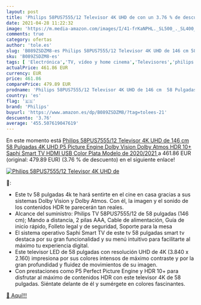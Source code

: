 ```yaml
---
layout: post
title: 'Philips 58PUS7555/12 Televisor 4K UHD de con un 3.76 % de descuento'
date: 2021-04-28 11:22:32
image: 'https://m.media-amazon.com/images/I/41-frKaNPHL._SL500_._SL400_.jpg'
comments: true
category: ofertas
author: 'tole.es'
slug: 'B089ZSDZM8-es Philips 58PUS7555/12 Televisor 4K UHD de 146 cm 58...'
sku: 'B089ZSDZM8-es'
tags: [ 'Electrónica','TV, vídeo y home cinema','Televisores','philips','smart','televisor','tv', ]
actualPrice: 461.86 EUR
currency: EUR
price: 461.86
comparePrice: 479.89 EUR
prodname: 'Philips 58PUS7555/12 Televisor 4K UHD de 146 cm  58 Pulgadas   4K UHD  P5 Picture Engine  Dolby Vision  Dolby Atmos  HDR 10+  Saphi Smart TV  HDMI  USB   Color Plata  Modelo de 2020/2021 '
country: 'es'
flag: '🇪🇸'
brand: 'Philips'
buyurl: 'https://www.amazon.es/dp/B089ZSDZM8/?tag=tolees-21'
descuento: '3.76'
average: '455.507619047619'
---
```


En este momento está [Philips 58PUS7555/12 Televisor 4K UHD de 146 cm  58 Pulgadas   4K UHD  P5 Picture Engine  Dolby Vision  Dolby Atmos  HDR 10+  Saphi Smart TV  HDMI  USB   Color Plata  Modelo de 2020/2021 ](https://www.amazon.es/dp/B089ZSDZM8/?tag=tolees-21) a 461.86 EUR (original: 479.89 EUR) (3.76 %  de descuento) en el siguiente enlace!

[![Philips 58PUS7555/12 Televisor 4K UHD de](https://m.media-amazon.com/images/I/41-frKaNPHL._SL500_._SL400_.jpg)](https://www.amazon.es/dp/B089ZSDZM8/?tag=tolees-21)

🔎:

- Este tv 58 pulgadas 4k te hará sentirte en el cine en casa gracias a sus sistemas Dolby Vision y Dolby Atmos. Con él, la imagen y el sonido de los contenidos HDR te parecerán tan reales.
- Alcance del suministro: Philips TV 58PUS7555/12 de 58 pulgadas (146 cm); Mando a distancia, 2 pilas AAA, Cable de alimentación, Guía de inicio rápido, Folleto legal y de seguridad, Soporte para la mesa
- El sistema operativo Saphi Smart TV de este tv 58 pulgadas smart tv destaca por su gran funcionalidad y su menú intuitivo para facilitarte al máximo tu experiencia digital.
- Este televisor LED de 58 pulgadas con resolución UHD de 4K (3.840 x 2.160) impresiona por sus colores intensos de máximo contraste y por la gran profundidad y fluidez de movimientos de su imagen.
- Con prestaciones como P5 Perfect Picture Engine y HDR 10+ para disfrutar al máximo de contenidos HDR con este televisor 4K de 58 pulgadas. Siéntate delante de él y sumérgete en colores fascinantes.

[🛒 Aquí!!!](https://www.amazon.es/dp/B089ZSDZM8/?tag=tolees-21)
